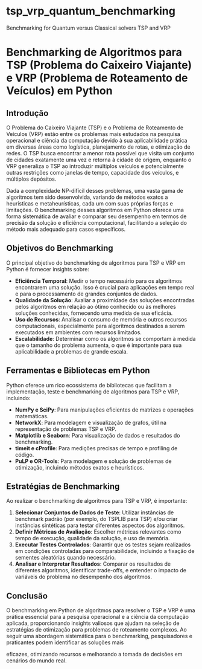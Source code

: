 # tsp_vrp_quantum_benchmarking
Benchmarking for Quantum versus Classical solvers TSP and VRP

# Benchmarking de Algoritmos para TSP (Problema do Caixeiro Viajante) e VRP (Problema de Roteamento de Veículos) em Python

## Introdução

O Problema do Caixeiro Viajante (TSP) e o Problema de Roteamento de Veículos (VRP) estão entre os problemas mais estudados na pesquisa operacional e ciência da computação devido à sua aplicabilidade prática em diversas áreas como logística, planejamento de rotas, e otimização de redes. O TSP busca encontrar a menor rota possível que visita um conjunto de cidades exatamente uma vez e retorna à cidade de origem, enquanto o VRP generaliza o TSP ao introduzir múltiplos veículos e potencialmente outras restrições como janelas de tempo, capacidade dos veículos, e múltiplos depósitos.

Dada a complexidade NP-difícil desses problemas, uma vasta gama de algoritmos tem sido desenvolvida, variando de métodos exatos a heurísticas e metaheurísticas, cada um com suas próprias forças e limitações. O benchmarking desses algoritmos em Python oferece uma forma sistemática de avaliar e comparar seu desempenho em termos de precisão da solução e eficiência computacional, facilitando a seleção do método mais adequado para casos específicos.

## Objetivos do Benchmarking

O principal objetivo do benchmarking de algoritmos para TSP e VRP em Python é fornecer insights sobre:

- **Eficiência Temporal**: Medir o tempo necessário para os algoritmos encontrarem uma solução. Isso é crucial para aplicações em tempo real e para o processamento de grandes conjuntos de dados.
- **Qualidade da Solução**: Avaliar a proximidade das soluções encontradas pelos algoritmos em relação ao ótimo conhecido ou às melhores soluções conhecidas, fornecendo uma medida de sua eficácia.
- **Uso de Recursos**: Analisar o consumo de memória e outros recursos computacionais, especialmente para algoritmos destinados a serem executados em ambientes com recursos limitados.
- **Escalabilidade**: Determinar como os algoritmos se comportam à medida que o tamanho do problema aumenta, o que é importante para sua aplicabilidade a problemas de grande escala.

## Ferramentas e Bibliotecas em Python

Python oferece um rico ecossistema de bibliotecas que facilitam a implementação, teste e benchmarking de algoritmos para TSP e VRP, incluindo:

- **NumPy e SciPy**: Para manipulações eficientes de matrizes e operações matemáticas.
- **NetworkX**: Para modelagem e visualização de grafos, útil na representação de problemas TSP e VRP.
- **Matplotlib e Seaborn**: Para visualização de dados e resultados do benchmarking.
- **timeit e cProfile**: Para medições precisas de tempo e profiling de código.
- **PuLP e OR-Tools**: Para modelagem e solução de problemas de otimização, incluindo métodos exatos e heurísticos.

## Estratégias de Benchmarking

Ao realizar o benchmarking de algoritmos para TSP e VRP, é importante:

1. **Selecionar Conjuntos de Dados de Teste**: Utilizar instâncias de benchmark padrão (por exemplo, do TSPLIB para TSP) e/ou criar instâncias sintéticas para testar diferentes aspectos dos algoritmos.
2. **Definir Métricas de Avaliação**: Escolher métricas relevantes como tempo de execução, qualidade da solução, e uso de memória.
3. **Executar Testes Controlados**: Garantir que os testes sejam realizados em condições controladas para comparabilidade, incluindo a fixação de sementes aleatórias quando necessário.
4. **Analisar e Interpretar Resultados**: Comparar os resultados de diferentes algoritmos, identificar trade-offs, e entender o impacto de variáveis do problema no desempenho dos algoritmos.

## Conclusão

O benchmarking em Python de algoritmos para resolver o TSP e VRP é uma prática essencial para a pesquisa operacional e a ciência da computação aplicada, proporcionando insights valiosos que ajudam na seleção de estratégias de otimização para problemas de roteamento complexos. Ao seguir uma abordagem sistemática para o benchmarking, pesquisadores e praticantes podem identificar as soluções mais

 eficazes, otimizando recursos e melhorando a tomada de decisões em cenários do mundo real.
